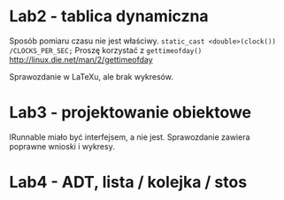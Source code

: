 # Lab2 - tablica dynamiczna

Sposób pomiaru czasu nie jest właściwy.
``static_cast <double>(clock()) /CLOCKS_PER_SEC;``
Proszę korzystać z ``gettimeofday()`` http://linux.die.net/man/2/gettimeofday

Sprawozdanie w LaTeXu, ale brak wykresów.

# Lab3 - projektowanie obiektowe

IRunnable miało być interfejsem, a nie jest.
Sprawozdanie zawiera poprawne wnioski i wykresy.


# Lab4 - ADT, lista / kolejka / stos
